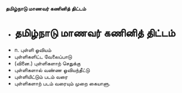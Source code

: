 **தமிழ்நாடு மாணவர் கணினித் திட்டம்**
- # தமிழ்நாடு மாணவர் கணினித் திட்டம்
- n. புள்ளி ஓவியம்
- புள்ளிகளிட்ட வேலைப்பாடு
- (வினை.) புள்ளிகளாற் செதுக்கு
- புள்ளிகளால்  வண்ண ஓவியந்தீட்டு
- புள்ளியிட்டும் படம் வரை
- புள்ளிகளாற் படம் வரையும் முறை கையாளு.


